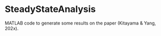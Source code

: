 # SteadyStateAnalysis
MATLAB code to generate some results on the paper (Kitayama &amp; Yang, 202x).
